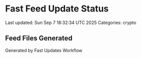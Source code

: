# Fast Feed Update Status
Last updated: Sun Sep  7 18:32:34 UTC 2025
Categories: crypto

## Feed Files Generated

Generated by Fast Updates Workflow
